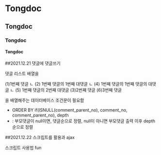 # Tongdoc

## Tongdoc
### Tongdoc
#### Tongdoc




##2021.12.21 댓글에 댓글쓰기

댓글 리스트 배열을

(1)1번째 댓글
 ㄴ (2) 1번째 댓글의 1번째 대댓글
  ㄴ (4) 1번째 댓글의 1번째 댓글의 대댓글
 ㄴ (5) 1번째 댓글의 2번째 대댓글
(3)2번째 댓글
(6)3번째 댓글

을 배열해주는 데이터베이스 조건문이 필요함
 - ORDER BY if(ISNULL(comment_parent_no), comment_no, comment_parent_no), depth 
 - : 부모댓글이 null이면, 댓글순으로 정렬, null이 아니면 부모댓글 출력 이후 depth순으로 정렬


##2021.12.22 스크립트를 활용과 ajax

스크립트 사용법
fun
